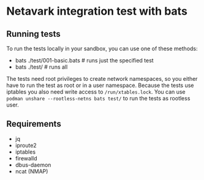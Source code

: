 # Netavark integration test with bats

## Running tests

To run the tests locally in your sandbox, you can use one of these methods:
* bats ./test/001-basic.bats  # runs just the specified test
* bats ./test/                # runs all

The tests need root privileges to create network namespaces, so you either have to run the test as root or in a user namespace. Because the tests use iptables you also need write access to `/run/xtables.lock`. You can use `podman unshare --rootless-netns bats test/` to run the tests as rootless user.

## Requirements
- jq
- iproute2
- iptables
- firewalld
- dbus-daemon
- ncat (NMAP)
